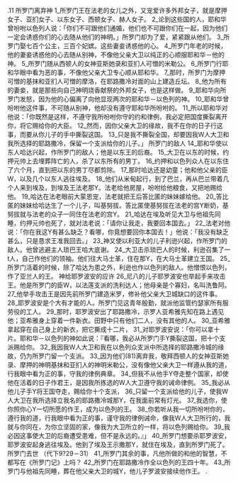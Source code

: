 .11 
所罗门离弃神 
1_所罗门王在法老的女儿之外，又宠爱许多外邦女子，就是摩押女子、亚扪女子、以东女子、西顿女子、赫人女子。 2_论到这些国的人，耶和华曾吩咐以色列人说：「你们不可跟他们通婚，他们也不可跟你们在一起，因为他们一定会诱惑你们的心去随从他们的神明。」所罗门却为了爱，紧紧跟从他们。 3_所罗门娶七百个公主，三百个妃嫔。这些妻妾诱惑他的心。 4_所罗门年老的时候，他的妻妾诱惑他的心去随从别神，不像他父亲大卫以纯正的心顺服耶和华－他的神。 5_所罗门随从西顿人的女神亚斯她录和亚扪人可憎的米勒公。 6_所罗门行耶和华眼中看为恶的事，不像他父亲大卫专心顺从耶和华。 7_那时，所罗门为摩押可憎的基抹和亚扪人可憎的摩洛，在耶路撒冷对面的山上建造丘坛。 8_他为所有的妻妾，就是那些向自己神明烧香献祭的外邦女子，也是这样做。 
9_耶和华向所罗门发怒，因为他的心偏离了向他显现两次的耶和华－以色列的神。 10_耶和华曾吩咐他这件事，不可随从别神，他却没有遵守耶和华所吩咐的。 11_所以耶和华对他说：「你既然是这样，不遵守我所吩咐你守的约和律例，我必定把国度撕裂离开你，将它赐给你的大臣。 12_然而，因你父亲大卫的缘故，我不在你的日子行这事，而要从你儿子的手中撕裂这国。 13_只是我不撕裂全国，却要因我W人大卫和我所选择的耶路撒冷，保留一个支派给你的儿子。」 
所罗门的敌人 
14_耶和华使以东人哈达兴起，作所罗门的敌人；他是以东王的后裔。 15_大卫在以东的时候，约押元帅上去埋葬阵亡的人，杀了以东所有的男丁。 16_约押和以色列众人在以东住了六个月，直到把以东的男丁尽都剪除。 17_那时哈达还是幼童；他和他父亲的臣W，以及几个以东人逃往埃及。 18_他们从米甸起行，到了巴兰，再从巴兰带着几个人来到埃及，到埃及王法老那Y。法老给他房屋，吩咐给他粮食，又把地赐给他。 19_哈达在法老眼前大蒙恩宠，法老就把王后答比匿的妹妹嫁给他。 20_答比匿的妹妹给哈达生了一个儿子，叫基努拔。答比匿使基努拔在法老的宫Y断奶，基努拔就与法老的众子一同住在法老的宫Y。 21_哈达在埃及听见大卫与他祖先同睡，约押元帅也死了，就对法老说：「请你让我走，我要回本国去。」 22_法老对他说：「你在我这Y有甚么缺乏？看哪，你竟想要回你本国去！」他说：「我没有缺乏甚么，只是恳求王准我回去。」 
23_神又使以利亚大的儿子利逊兴起，作所罗门的敌人。他曾逃避主人琐巴王哈大底谢。 24_大卫击杀琐巴人的时候，利逊召集了一t人，自己作他们的领袖。他们往大马士革，住在那Y，在大马士革建立王国。 25_所罗门活着的时候，除了哈达为患之外，利逊也作以色列的敌人。他憎恨以色列，作了亚兰人的王。 
神给耶罗波安的应许 
26_尼八的儿子耶罗波安也举起手来攻击王。他是所罗门的臣W，以法莲支派的洗利达人；他母亲是个寡妇，名叫洗鲁阿。 27_他举手攻击王是因先前所罗门建造米罗，修补他父亲大卫城缺口的这件事。 28_耶罗波安是个大有才能的人。所罗门见这青年殷勤，就派他监管约瑟家所有服劳役的工人。 29_那时，耶罗波安出了耶路撒冷，示罗人亚希雅先知在路上遇见他；亚希雅身上穿着一件新衣。田野中只有他们二人，没有其他的人。 30_亚希雅拿起穿在自己身上的新衣，把它撕成十二片， 31_对耶罗波安说：「你可以拿十片。耶和华－以色列的神如此说：『看哪，我必从所罗门手Y撕裂这国，把十个支派赐给你。 32_我因我W人大卫和我在以色列众支派中所选择的耶路撒冷城的缘故，仍为所罗门留一个支派。 33_因为他们(81)离弃我，敬拜西顿人的女神亚斯她录、摩押的神明基抹和亚扪人的神明米勒公，没有像他父亲大卫一样遵从我的道，行我眼中看为正的事，守我的律例典章。 34_但我不从他手Y夺走整个国家，却使他在活着的日子作君王，是因我所拣选的W人大卫遵守我的诫命律例。 35_我必从他儿子手Y将王国夺走，赐给你十个支派， 36_只留一个支派给他的儿子，使我W人大卫在我所选择立我名的耶路撒冷城那Y，在我面前常有灯光。 37_我选你，使你照你心Y一切所愿的作王，成为以色列的王。 38_你若听从我一切所吩咐你的，遵行我的道，行我眼中看为正的事，谨守我的律例诫命，像我W人大卫所行的，我就与你同在，为你立坚固的家，像我为大卫所立的一样，将以色列赐给你。 39_我必因这事使大卫的后裔遭受患难，但不是永远的。』」 40_所罗门想要杀耶罗波安，耶罗波安起身逃往埃及。他到了埃及王示撒那Y，就住在埃及，直到所罗门死了。 
所罗门去世 
（代下9?29－31） 
41_所罗门其余的事，凡他所做的和他的智慧，不都写在《所罗门记》上吗？ 42_所罗门在耶路撒冷作全以色列的王四十年。 43_所罗门与他祖先同睡，葬在他父亲大卫的城Y，他儿子罗波安接续他作王。 
.